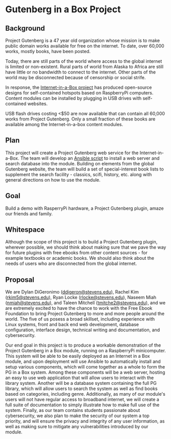 # Gutenberg in a Box Project

## Background

Project Gutenberg is a 47 year old organization whose mission is to make public domain works available for free on the internet. To date, over 60,000 works, mostly books, have been posted.

Today, there are still parts of the world where access to the global internet is limited or non-existent. Rural parts of world from Alaska to Africa are still have little or no bandwidth to connect to the internet. Other parts of the world may be disconnected because of censorship or social strife.

In response, the [Internet-in-a-Box project](http://internet-in-a-box.org/) has produced open-source designs for self-contained hotspots based on RaspberryPi computers. Content modules can be installed by plugging in USB drives with self-contained websites.

USB flash drives costing <$50 are now available that can contain all 60,000 works from Project Gutenberg. Only a small fraction of these books are available among the Internet-in-a-box content modules.

## Plan

This project will create a Project Gutenberg web service for the Internet-in-a-Box. The team will develop an [Ansible script](https://docs.ansible.com/ansible/latest/index.html) to install a web server and search database into the module. Building on elements from the global Gutenberg website, the team will build a set of special-interest book lists to supplement the search facility - classics, scifi, history, etc. along with general directions on how to use the module.

## Goal

Build a demo with RasperryPi hardware, a Project Gutenberg plugin, amaze our friends and family.

## Whitespace

Although the scope of this project is to build a Project Gutenberg plugin, wherever possible, we should think about making sure that we pave the way for future plugins with free ebooks from other content sources - for example textbooks or academic books. We should also think about the needs of users who are disconnected from the global internet.

## Proposal

We are Dylan DiGeronimo (ddigeron@stevens.edu), Rachel Kim (rkim5@stevens.edu), Ryan Locke (rlocke@stevens.edu), Naseem Miah (nmiah@stevens.edu), and Taleen Mitchell (tmitche2@stevens.edu), and we are extremely excited to have the chance to work with the Free Ebook Foundation to bring Project Gutenberg to more and more people around the world. The five of us posess a broad skillset, including experience with Linux systems, front and back end web development, database configuration, interface design, technical writing and documentation, and cybersecurity.

Our end goal in this project is to produce a workable demonstration of the Project Gutenberg in a Box module, running on a RaspberryPi minicomputer. This system will be able to be easily deployed as an Internet in a Box module, and upon deployment will use Ansible to automatically install and setup various components, which will come together as a whole to form the PG in a Box system. Among these components will be a web server, hosting an easy to use web application that will allow users to interact with the library system. Another will be a database system containing the full PG library, which will allow users to search the system as well as find books based on categories, including genre. Additionally, as many of our module's users will not have regular access to broadband internet, we will create a full suite of documentation to simply illustrate how to make full use of the system. Finally, as our team contains students passionate about cybersecurity, we also plan to make the security of our system a top priority, and will ensure the privacy and integrity of any user information, as well as making sure to mitigate any vulnerabilities introduced by our module.

